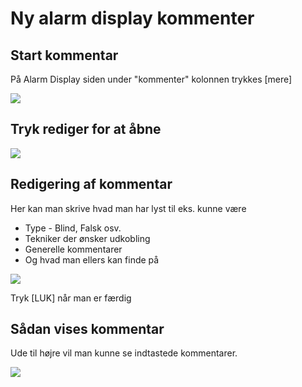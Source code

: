 # Ny alarm display kommenter

## Start kommentar

På Alarm Display siden under "kommenter" kolonnen trykkes \[mere]

![](../.gitbook/assets/start\_kommentar.png)

## Tryk rediger for at åbne

![](../.gitbook/assets/tryk\_rediger\_for\_at\_\_bne.png)

## Redigering af kommentar

Her kan man skrive hvad man har lyst til eks. kunne være

* Type - Blind, Falsk osv.
* Tekniker der ønsker udkobling
* Generelle kommentarer
* Og hvad man ellers kan finde på

![](../.gitbook/assets/redigering\_af\_kommentar.png)

Tryk \[LUK] når man er færdig

## Sådan vises kommentar

Ude til højre vil man kunne se indtastede kommentarer.

![](../.gitbook/assets/s\_dan\_vises\_kommentar.png)
